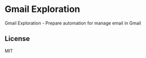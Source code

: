 # Gmail Exploration

Gmail Exploration - Prepare automation for manage email in Gmail

## License

MIT